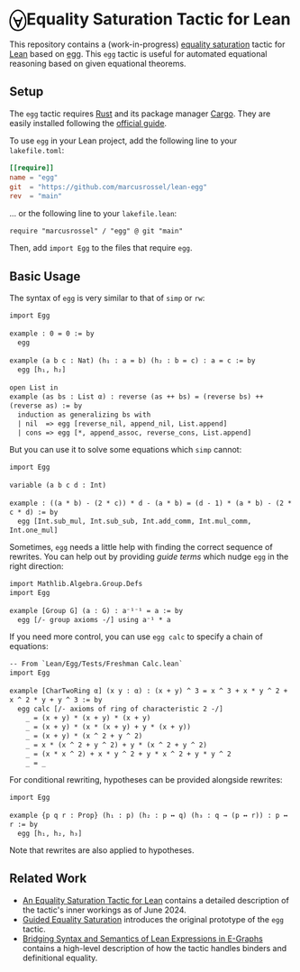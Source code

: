 # <img src="Docs/icon.png" alt="lean-egg logo" height="38" align="left"> Equality Saturation Tactic for Lean

This repository contains a (work-in-progress) [equality saturation](https://arxiv.org/abs/1012.1802) tactic for [Lean](https://lean-lang.org) based on [egg](https://egraphs-good.github.io). This `egg` tactic is useful for automated equational reasoning based on given equational theorems. 

## Setup

The `egg` tactic requires [Rust](https://www.rust-lang.org) and its package manager [Cargo](https://doc.rust-lang.org/cargo/). 
They are easily installed following the [official guide](https://doc.rust-lang.org/cargo/getting-started/installation.html).

To use `egg` in your Lean project, add the following line to your `lakefile.toml`:

```toml
[[require]]
name = "egg"
git  = "https://github.com/marcusrossel/lean-egg"
rev  = "main"
```

... or the following line to your `lakefile.lean`:

```lean
require "marcusrossel" / "egg" @ git "main"
```

Then, add `import Egg` to the files that require `egg`.

## Basic Usage

The syntax of `egg` is very similar to that of `simp` or `rw`:

```lean
import Egg

example : 0 = 0 := by
  egg

example (a b c : Nat) (h₁ : a = b) (h₂ : b = c) : a = c := by
  egg [h₁, h₂]

open List in
example (as bs : List α) : reverse (as ++ bs) = (reverse bs) ++ (reverse as) := by
  induction as generalizing bs with
  | nil  => egg [reverse_nil, append_nil, List.append]
  | cons => egg [*, append_assoc, reverse_cons, List.append]
```

But you can use it to solve some equations which `simp` cannot:

```lean
import Egg

variable (a b c d : Int)

example : ((a * b) - (2 * c)) * d - (a * b) = (d - 1) * (a * b) - (2 * c * d) := by
  egg [Int.sub_mul, Int.sub_sub, Int.add_comm, Int.mul_comm, Int.one_mul]
```

Sometimes, `egg` needs a little help with finding the correct sequence of rewrites.
You can help out by providing _guide terms_ which nudge `egg` in the right direction:

```lean
import Mathlib.Algebra.Group.Defs
import Egg

example [Group G] (a : G) : a⁻¹⁻¹ = a := by
  egg [/- group axioms -/] using a⁻¹ * a
```

If you need more control, you can use `egg calc` to specify a chain of equations:

```lean
-- From `Lean/Egg/Tests/Freshman Calc.lean`
import Egg

example [CharTwoRing α] (x y : α) : (x + y) ^ 3 = x ^ 3 + x * y ^ 2 + x ^ 2 * y + y ^ 3 := by
  egg calc [/- axioms of ring of characteristic 2 -/]
    _ = (x + y) * (x + y) * (x + y)
    _ = (x + y) * (x * (x + y) + y * (x + y))
    _ = (x + y) * (x ^ 2 + y ^ 2)
    _ = x * (x ^ 2 + y ^ 2) + y * (x ^ 2 + y ^ 2)
    _ = (x * x ^ 2) + x * y ^ 2 + y * x ^ 2 + y * y ^ 2
    _ = _
```

For conditional rewriting, hypotheses can be provided alongside rewrites:

```lean
import Egg

example {p q r : Prop} (h₁ : p) (h₂ : p ↔ q) (h₃ : q → (p ↔ r)) : p ↔ r := by
  egg [h₁, h₂, h₃]
```

Note that rewrites are also applied to hypotheses.

## Related Work

* [An Equality Saturation Tactic for Lean](https://cfaed.tu-dresden.de/files/Images/people/chair-cc/theses/2407_Rossel_MA.pdf) contains a detailed description of the tactic's inner workings as of June 2024.
* [Guided Equality Saturation](https://dl.acm.org/doi/10.1145/3632900) introduces the original prototype of the `egg` tactic.
* [Bridging Syntax and Semantics of Lean Expressions in E-Graphs](http://arxiv.org/abs/2405.10188) contains a high-level description of how the tactic handles binders and definitional equality. 
